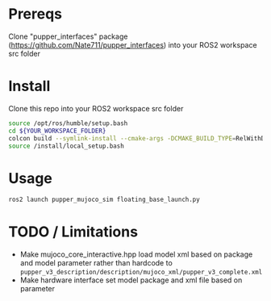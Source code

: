 # Prereqs
Clone "pupper_interfaces" package (https://github.com/Nate711/pupper_interfaces) into your ROS2 workspace src folder

# Install
Clone this repo into your ROS2 workspace src folder
```bash
source /opt/ros/humble/setup.bash
cd ${YOUR_WORKSPACE_FOLDER}
colcon build --symlink-install --cmake-args -DCMAKE_BUILD_TYPE=RelWithDebInfo -DCMAKE_EXPORT_COMPILE_COMMANDS=1
source /install/local_setup.bash
```

# Usage
```bash
ros2 launch pupper_mujoco_sim floating_base_launch.py 
```

# TODO / Limitations
* Make mujoco_core_interactive.hpp load model xml based on package and model parameter rather than hardcode to `pupper_v3_description/description/mujoco_xml/pupper_v3_complete.xml`
* Make hardware interface set model package and xml file based on parameter 